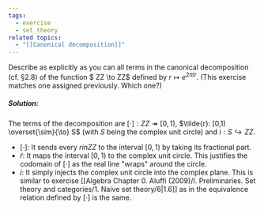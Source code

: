 ```yaml
---
tags:
  - exercise
  - set_theory
related topics:
  - "[[Canonical decomposition]]"
---
```

Describe as explicitly as you can all terms in the canonical decomposition (cf. §2.8) of the function $ ZZ \to  ZZ$ defined by $r \mapsto e^{2\pi ir}$. (This exercise matches one assigned previously. Which one?)
##### Solution:
The terms of the decomposition are $[\cdot]: ZZ\twoheadrightarrow[0,1)$, $\tilde{r}: [0,1) \overset{\sim}{\to} S$ (with $S$ being the complex unit circle) and $i:S\hookrightarrow  ZZ$.
- $[\cdot]$:
	It sends every $r in  ZZ$ to the interval $[0,1)$ by taking its fractional part.
- $\tilde{r}$:
	It maps the interval $[0,1)$ to the complex unit circle. This justifies the codomain of $[\cdot]$ as the real line "wraps" around the circle.
- $i$:
	It simply injects the complex unit circle into the complex plane.
This is similar to exercise [[Algebra Chapter 0. Aluffi (2009)/I. Preliminaries. Set theory and categories/1. Naive set theory/6|1.6]] as in the equivalence relation defined by $[\cdot]$ is the same.